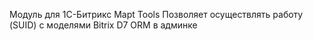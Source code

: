 Модуль для 1С-Битрикс Mapt Tools
Позволяет осуществлять работу (SUID) с моделями Bitrix D7 ORM в админке
